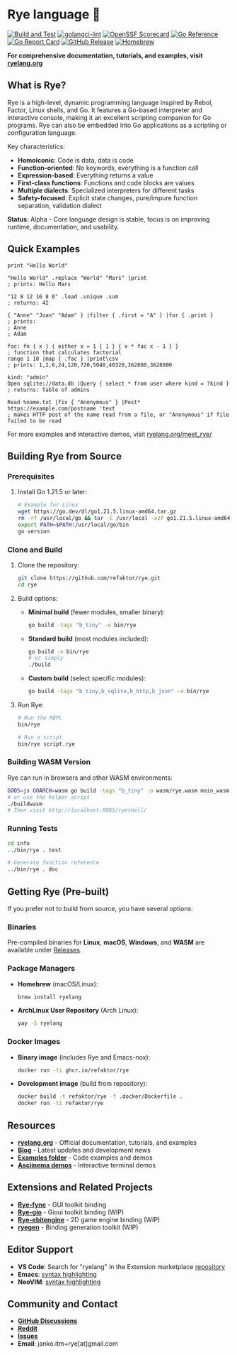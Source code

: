 # Rye language 🌾

[![Build and Test](https://github.com/refaktor/rye/actions/workflows/build.yml/badge.svg)](https://github.com/refaktor/rye/actions/workflows/build.yml)
[![golangci-lint](https://github.com/refaktor/rye/actions/workflows/golangci-lint.yml/badge.svg)](https://github.com/refaktor/rye/actions/workflows/golangci-lint.yml)
[![OpenSSF Scorecard](https://api.securityscorecards.dev/projects/github.com/refaktor/rye/badge)](https://securityscorecards.dev/viewer/?uri=github.com/refaktor/rye)
[![Go Reference](https://pkg.go.dev/badge/github.com/refaktor/rye.svg)](https://pkg.go.dev/github.com/refaktor/rye)
[![Go Report Card](https://goreportcard.com/badge/github.com/refaktor/rye)](https://goreportcard.com/report/github.com/refaktor/rye)
[![GitHub Release](https://img.shields.io/github/release/refaktor/rye.svg?style=flat)](https://github.com/refaktor/rye/releases/latest)
[![Homebrew](https://img.shields.io/homebrew/v/ryelang.svg?style=flat)](https://formulae.brew.sh/formula/ryelang)

**For comprehensive documentation, tutorials, and examples, visit [ryelang.org](https://ryelang.org/)**

## What is Rye?

Rye is a high-level, dynamic programming language inspired by Rebol, Factor, Linux shells, and Go. It features a Go-based interpreter and interactive console, making it an excellent scripting companion for Go programs. Rye can also be embedded into Go applications as a scripting or configuration language.

Key characteristics:
- **Homoiconic**: Code is data, data is code
- **Function-oriented**: No keywords, everything is a function call
- **Expression-based**: Everything returns a value
- **First-class functions**: Functions and code blocks are values
- **Multiple dialects**: Specialized interpreters for different tasks
- **Safety-focused**: Explicit state changes, pure/impure function separation, validation dialect

**Status**: Alpha - Core language design is stable, focus is on improving runtime, documentation, and usability.

## Quick Examples

```red
print "Hello World"

"Hello World" .replace "World" "Mars" |print
; prints: Hello Mars

"12 8 12 16 8 6" .load .unique .sum
; returns: 42

{ "Anne" "Joan" "Adam" } |filter { .first = "A" } |for { .print } 
; prints:
; Anne
; Adam

fac: fn { x } { either x = 1 { 1 } { x * fac x - 1 } }
; function that calculates factorial
range 1 10 |map { .fac } |print\csv
; prints: 1,2,6,24,120,720,5040,40320,362880,3628800

kind: "admin"
Open sqlite://data.db |Query { select * from user where kind = ?kind }
; returns: Table of admins

Read %name.txt |fix { "Anonymous" } |Post* https://example.com/postname 'text
; makes HTTP post of the name read from a file, or "Anonymous" if file failed to be read
```

For more examples and interactive demos, visit [ryelang.org/meet_rye/](https://ryelang.org/meet_rye/)

## Building Rye from Source

### Prerequisites

1. Install Go 1.21.5 or later:
   ```bash
   # Example for Linux
   wget https://go.dev/dl/go1.21.5.linux-amd64.tar.gz
   rm -rf /usr/local/go && tar -C /usr/local -xzf go1.21.5.linux-amd64.tar.gz
   export PATH=$PATH:/usr/local/go/bin
   go version
   ```

### Clone and Build

1. Clone the repository:
   ```bash
   git clone https://github.com/refaktor/rye.git
   cd rye
   ```

2. Build options:

   - **Minimal build** (fewer modules, smaller binary):
     ```bash
     go build -tags "b_tiny" -o bin/rye
     ```

   - **Standard build** (most modules included):
     ```bash
     go build -o bin/rye
     # or simply
     ./build
     ```

   - **Custom build** (select specific modules):
     ```bash
     go build -tags "b_tiny,b_sqlite,b_http,b_json" -o bin/rye
     ```

3. Run Rye:
   ```bash
   # Run the REPL
   bin/rye
   
   # Run a script
   bin/rye script.rye
   ```

### Building WASM Version

Rye can run in browsers and other WASM environments:

```bash
GOOS=js GOARCH=wasm go build -tags "b_tiny" -o wasm/rye.wasm main_wasm.go
# or use the helper script
./buildwasm
# Then visit http://localhost:8085/ryeshell/
```

### Running Tests

```bash
cd info
../bin/rye . test

# Generate function reference
../bin/rye . doc
```

## Getting Rye (Pre-built)

If you prefer not to build from source, you have several options:

### Binaries

Pre-compiled binaries for **Linux**, **macOS**, **Windows**, and **WASM** are available under [Releases](https://github.com/refaktor/rye/releases).

### Package Managers

- **Homebrew** (macOS/Linux):
  ```bash
  brew install ryelang
  ```

- **ArchLinux User Repository** (Arch Linux):
  ```bash
  yay -S ryelang
  ```

### Docker Images

- **Binary image** (includes Rye and Emacs-nox):
  ```bash
  docker run -ti ghcr.io/refaktor/rye
  ```

- **Development image** (build from repository):
  ```bash
  docker build -t refaktor/rye -f .docker/Dockerfile .
  docker run -ti refaktor/rye
  ```

## Resources

- **[ryelang.org](https://ryelang.org/)** - Official documentation, tutorials, and examples
- **[Blog](https://ryelang.org/blog/)** - Latest updates and development news
- **[Examples folder](./examples/)** - Code examples and demos
- **[Asciinema demos](https://asciinema.org/~refaktor)** - Interactive terminal demos

## Extensions and Related Projects

- **[Rye-fyne](https://github.com/refaktor/rye-fyne)** - GUI toolkit binding
- **[Rye-gio](https://github.com/refaktor/rye-gio)** - Gioui toolkit binding (WIP)
- **[Rye-ebitengine](https://github.com/refaktor/rye-ebitengine)** - 2D game engine binding (WIP)
- **[ryegen](https://github.com/refaktor/ryegen)** - Binding generation toolkit (WIP)

## Editor Support

- **VS Code**: Search for "ryelang" in the Extension marketplace [repository](https://github.com/refaktor/rye-vscode)
- **Emacs**: [syntax highlighting](https://github.com/refaktor/rye/tree/main/editors/emacs)
- **NeoVIM**: [syntax highlighting](https://github.com/refaktor/rye/tree/main/editors/nvim)

## Community and Contact

- **[GitHub Discussions](https://github.com/refaktor/rye/discussions)**
- **[Reddit](https://reddit.com/r/ryelang/)**
- **[Issues](https://github.com/refaktor/rye/issues)**
- **Email**: janko.itm+rye[at]gmail.com
